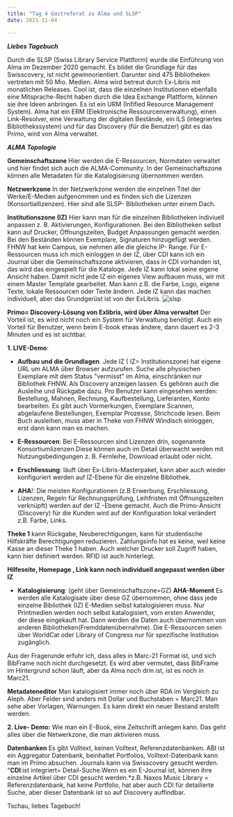 ```yaml
---
title: "Tag 4 Gastreferat zu Alma und SLSP"
date: 2021-11-04

---
```



**_Liebes Tagebuch_**


Durch die SLSP (Swiss Library Service Plattform) wurde die Einführung von Alma im Dezember 2020 gemacht. Es bildet die Grundlage für das Swisscovery, ist nicht gewinnorientiert. Darunter sind 475 Bibliotheken vertreten mit 50 Mio. Medien. Alma wird betreut durch Ex-Libris mit monatlichen Releases. Cool ist, dass die einzelnen Institutionen ebenfalls eine Mitsprache-Recht haben durch die Idea Exchange Plattform, können sie ihre Ideen anbringen. Es ist ein URM (Infified Resource Management System). Alma hat ein ERM (Elektronische Ressourcenverwaltung), einen Link-Resolver, eine Verwaltung der digitalen Bestände, ein ILS (integriertes  Bibliothekssystem) und für das Discovery (für die Benutzer) gibt es das Primo, wird von Alma verwaltet.

**_ALMA Topologie_**

**Gemeinschaftszone**
Hier werden die E-Ressourcen, Normdaten verwaltet und hier findet sich auch die ALMA-Community.
In der Gemeinschaftszone können alle Metadaten für die Katalogisierung übernommen werden.

**Netzwerkzone**
In der Netzwerkzone werden die einzelnen Titel der Werke/E-Medien aufgenommen und es finden sich die Lizenzen (Konsortiallizenzen). Hier sind alle SLSP- Bibliotheken unter einem Dach.

**Institutionszone (IZ)**
Hier kann man für die einzelnen Bibliotheken indiviuell anpassen z. B. Aktivierungen, Konfigurationen.
Bei den Bibliotheken selbst kann auf Drucker, Öffnungszeiten, Budget Anpassungen gemacht werden. Bei den Beständen können Exemplare, Signaturen hinzugefügt werden. FHNW hat kein Campus, sie nehmen alle die gleiche IP- Range.
Für E-Ressourcen muss ich mich einloggen in der IZ, über CDI kann ich ein Journal über die Gemeinschaftszone aktivieren, dass in CDI vorhanden ist, das wird das eingespielt für die Kataloge. Jede IZ kann lokal seine eigene Ansicht haben. Damit nicht jede IZ ein eigenes View aufbauen muss, wir mit einem Master Template gearbeitet. Man kann z.B. die Farbe, Logo, eigene Texte, lokale Ressourcen oder Texte ändern. Jede IZ kann das machen individuell, aber das Grundgerüst ist von der ExLibris.
![slsp](https://user-images.githubusercontent.com/90834735/151616725-500df4e7-1021-461d-9d44-8537a737dc23.png)




**Primo= Discovery-Lösung von Exlibris, wird über Alma verwaltet**
Der Vorteil ist, es wird nicht noch ein System für Verwaltung benötigt. Auch ein Vorteil für Benutzer, wenn beim E-book etwas ändere, dann dauert es 2-3 Minuten und es ist sichtbar. 


**1. LIVE-Demo**:
- **Aufbau und die Grundlagen**. Jede IZ ( IZ= Institutionszone) hat eigene URL um ALMA über Browser aufzurufen. Suche alle physischen Exemplare mit dem Status "vermisst" im Alma, einschränken nur Bibliothek FHNW. Als Discovery anzeigen lassen.
Es gehören auch die Ausleihe und Rückgabe dazu. Pro Benutzer kann eingesehen werden: Bestellung, Mahnen, Rechnung, Kaufbestellung, Lieferanten, Konto bearbeiten. Es gibt auch Vormerkungen, Exemplare Scannen, abgelaufene Bestellungen, Exemplar Prozesse, Strichcode lesen.
Beim Buch ausleihen, muss aber in Theke von FHNW Windisch einloggen, erst dann kann man es machen.

- **E-Ressourcen**: Bei E-Ressourcen sind Lizenzen drin, sogenannte Konsortiumlizenzen.Diese können auch im Detail überwacht werden mit Nutzungsbedingungen z. B. Fernleihe, Download erlaubt oder nicht.

- **Erschliessung**: läuft über Ex-Libris-Masterpaket, kann aber auch wieder konfiguriert werden auf IZ-Ebene für die einzelne Bibliothek.
 
- **AHA**!: Die meisten Konfigurationen (z.B Erwerbung, Erschliessung, Lizenzen, Regeln für Rechnungsprüfung, Leihfristen mit Öffnungszeiten verknüpft) werden auf der IZ -Ebene gemacht. Auch die Primo-Ansicht (Discovery) für die Kunden wird auf der Konfiguration lokal verändert z.B. Farbe, Links.


**Theke 1** kann Rückgabe, Neuberechtigungen, kann für studentische Hilfskräfte Berechtigungen reduzieren. Zahlungsinfo hat es keine, weil keine Kasse an dieser Theke 1 haben. Auch welcher Drucker soll Zugriff haben, kann hier definiert werden. RFID ist auch hinterlegt.


**Hilfeseite, Homepage , Link kann noch individuell angepasst werden über IZ**


- **Katalogisierung**: (geht über Gemeinschaftszone=GZ)
**AHA-Moment** Es werden alle Katalogisate über diese GZ übernommen, ohne dass jede einzelne Bibliothek (IZ) E-Medien selbst katalogisieren muss. Nur Printmedien werden noch selbst  katalogisiert, vom ersten Anwender, der diese eingekauft hat. Dann werden die Daten auch übernommen von anderen Bibliotheken(Fremddatenübernahme). Die E-Ressourcen seien über WorldCat oder Library of Congress nur für spezifische Institution zugänglich.

Aus der Fragerunde erfuhr ich, dass alles in Marc-21 Format ist, und sich BibFrame noch nicht durchgesetzt. Es wird aber vermutet, dass BibFrame im Hintergrund schon läuft, aber da Alma noch drin ist, ist es noch in Marc21.

**Metadateneditor**
Man katalogisiert immer noch über RDA im Vergleich zu Aleph. Aber Felder sind anders mit Dollar und Buchstaben = Marc21. Man sehe aber Vorlagen, Warnungen. Es kann direkt ein neuer Bestand erstellt werden.

**2. Live- Demo:**
Wie man ein E-Book, eine Zeitschrift anlegen kann. Das geht alles über die Netwerkzone, die man aktivieren muss.


**Datenbanken**
Es gibt Volltext, keinen Volltext, Referenzdatenbanken.
ABI ist ein Aggregator Datenbank, beinhaltet Portfolios, Volltext-Datenbank kann man im Primo absuchen. Journals kann  via Swisscovery gesucht werden.
"**CDI**:ist integriert= Detail-Suche.Wenn es ein E-Journal ist, können ihre einzelne Artikel über CDI gesucht werden.*z.B. Naxos Music Library = Referenzdatenbank, hat keine Portfolio, hat aber auch CDI für detailierte Suche, aber dieser Datenbank ist so auf Discovery auffindbar.



Tschau, liebes Tagebuch!



